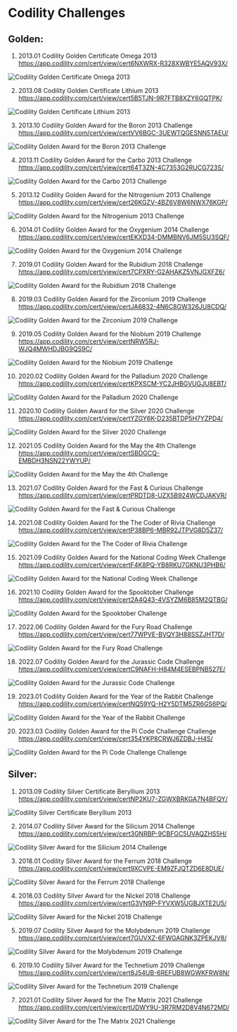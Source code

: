 # Codility Challenges

## Golden:

1. 2013.01 Codility Golden Certificate Omega 2013
   https://app.codility.com/cert/view/cert6NXWRX-R328XWBYE5AQV93X/

![Codility Golden Certificate Omega 2013](Codility-images-0.jpg)

2. 2013.08 Codility Golden Certificate Lithium 2013
   https://app.codility.com/cert/view/cert5B5TJN-9R7FTB8XZY6GQTPK/

![Codility Golden Certificate Lithium 2013](Codility-images-1.jpg)

3. 2013.10 Codility Golden Award for the Boron 2013 Challenge
   https://app.codility.com/cert/view/certVV6BGC-3UEWTQGESNN5TAEU/

![Codility Golden Award for the Boron 2013 Challenge](Codility-images-2.jpg)

4. 2013.11 Codility Golden Award for the Carbo 2013 Challenge
   https://app.codility.com/cert/view/cert64T3ZN-4C7353G2RUCG723S/

![Codility Golden Award for the Carbo 2013 Challenge](Codility-images-3.jpg)

5. 2013.12 Codility Golden Award for the Nitrogenium 2013 Challenge
   https://app.codility.com/cert/view/cert26KGZV-4BZ6V8W6NWX76KGP/

![Codility Golden Award for the Nitrogenium 2013 Challenge](Codility-images-4.jpg)

6. 2014.01 Codility Golden Award for the Oxygenium 2014 Challenge
   https://app.codility.com/cert/view/certEKXD34-DMMBNV6JM5SU3SQF/

![Codility Golden Award for the Oxygenium 2014 Challenge](Codility-images-5.jpg)

7. 2019.01 Codility Golden Award for the Rubidium 2018 Challenge
   https://app.codility.com/cert/view/cert7CPXRY-G2AHAKZ5VNJGXFZ6/

![Codility Golden Award for the Rubidium 2018 Challenge](Codility-images-6.jpg)

8. 2019.03 Codility Golden Award for the Zirconium 2019 Challenge
   https://app.codility.com/cert/view/certJA6832-4N6C8GW326JU8CDQ/

![Codility Golden Award for the Zirconium 2019 Challenge](Codility-images-7.jpg)

9. 2019.05 Codility Golden Award for the Niobium 2019 Challenge
   https://app.codility.com/cert/view/certNRW5RJ-WJQ4MWHDJBG9QS9C/

![Codility Golden Award for the Niobium 2019 Challenge](Codility-images-8.jpg)

10. 2020.02 Codility Golden Award for the Palladium 2020 Challenge
    https://app.codility.com/cert/view/certKPXSCM-YC2JHBGVUGJU8EBT/

![Codility Golden Award for the Palladium 2020 Challenge](Codility-images-9.jpg)

11. 2020.10 Codility Golden Award for the Silver 2020 Challenge
    https://app.codility.com/cert/view/certYZGY6K-D235BTDP5H7YZPD4/

![Codility Golden Award for the Silver 2020 Challenge](Codility-images-10.jpg)

12. 2021.05 Codility Golden Award for the May the 4th Challenge
    https://app.codility.com/cert/view/certSBDGCQ-EMBDH3NSN22YWYUP/

![Codility Golden Award for the May the 4th Challenge](Codility-images-11.jpg)

13. 2021.07 Codility Golden Award for the Fast & Curious Challenge
    https://app.codility.com/cert/view/certPRDTD8-UZX5B924WCDJAKVR/

![Codility Golden Award for the Fast & Curious Challenge](Codility-images-12.jpg)

14. 2021.08 Codility Golden Award for the The Coder of Rivia Challenge
    https://app.codility.com/cert/view/certP38BP6-MBR92JTPVG8D5Z37/

![Codility Golden Award for the The Coder of Rivia Challenge](Codility-images-13.jpg)

15. 2021.09 Codility Golden Award for the National Coding Week Challenge
    https://app.codility.com/cert/view/certF4K8PQ-YB8RKU7GKNU3PHB6/

![Codility Golden Award for the National Coding Week Challenge](Codility-images-14.jpg)

16. 2021.10 Codility Golden Award for the Spooktober Challenge
    https://app.codility.com/cert/view/cert2A4Q43-4VSYZM6B85M2QTBG/

![Codility Golden Award for the Spooktober Challenge](Codility-images-15.jpg)

17. 2022.06 Codility Golden Award for the Fury Road Challenge
    https://app.codility.com/cert/view/cert77WPVE-BVQY3H88SSZJHT7D/

![Codility Golden Award for the Fury Road Challenge](Codility-images-16.jpg)

18. 2022.07 Codility Golden Award for the Jurassic Code Challenge
    https://app.codility.com/cert/view/certC9NAFH-H84M4ESEBPNB527E/

![Codility Golden Award for the Jurassic Code Challenge](Codility-images-17.jpg)

19. 2023.01 Codility Golden Award for the Year of the Rabbit Challenge
    https://app.codility.com/cert/view/certNQ59YQ-H2Y5DTM5ZR6GS6PQ/

![Codility Golden Award for the Year of the Rabbit Challenge](Codility-images-18.jpg)

20. 2023.03 Codility Golden Award for the Pi Code Challenge Challenge
    https://app.codility.com/cert/view/cert354YKP8CRWJ6ZDBJ-H4S/

![Codility Golden Award for the Pi Code Challenge Challenge](Codility-images-26.jpg)    

## Silver:

1. 2013.09 Codility Silver Certificate Beryllium 2013
   https://app.codility.com/cert/view/certNP2KU7-ZGWXBRKGA7N4BFQY/

![Codility Silver Certificate Beryllium 2013](Codility-images-19.jpg)

2. 2014.07 Codility Silver Award for the Silicium 2014 Challenge
   https://app.codility.com/cert/view/cert3GNRBP-9CBFGC5UVAQZHS5H/

![Codility Silver Award for the Silicium 2014 Challenge](Codility-images-20.jpg)

3. 2018.01 Codility Silver Award for the Ferrum 2018 Challenge
   https://app.codility.com/cert/view/cert9XCVPE-EM9ZFJQTZD6E8DUE/

![Codility Silver Award for the Ferrum 2018 Challenge](Codility-images-21.jpg)

4. 2018.03 Codility Silver Award for the Nickel 2018 Challenge
   https://app.codility.com/cert/view/certG3VN9P-FYVXW5UGBJXTE2U5/

![Codility Silver Award for the Nickel 2018 Challenge](Codility-images-22.jpg)

5. 2019.07 Codility Silver Award for the Molybdenum 2019 Challenge
   https://app.codility.com/cert/view/cert7GUVXZ-6FWGAGNK3ZPEKJV8/

![Codility Silver Award for the Molybdenum 2019 Challenge](Codility-images-23.jpg)

6. 2019.10 Codility Silver Award for the Technetium 2019 Challenge
   https://app.codility.com/cert/view/cert8J54UB-6REFUB8WGWKFRW8N/

![Codility Silver Award for the Technetium 2019 Challenge](Codility-images-24.jpg)

7. 2021.01 Codility Silver Award for the The Matrix 2021 Challenge
   https://app.codility.com/cert/view/certUDWY9U-3R7RM2D8V4N672MD/

![Codility Silver Award for the The Matrix 2021 Challenge](Codility-images-25.jpg)
